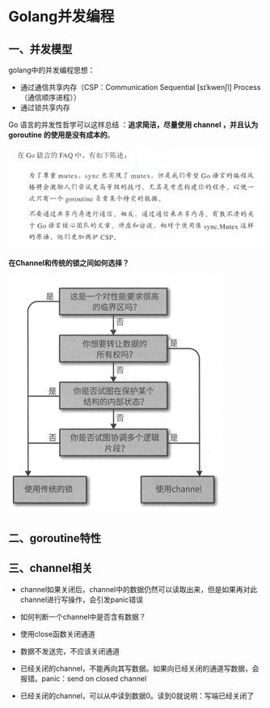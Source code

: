 # Golang并发编程

## 一、并发模型

golang中的并发编程思想：

- 通过通信共享内存（CSP：Communication   Sequential [sɪˈkwenʃl] Process（通信顺序进程））
- 通过锁共享内存

Go 语言的并发性哲学可以这样总结 ：**追求简洁，尽量使用 channel ，并且认为goroutine 的使用是没有成本的**。

<img src="golang并发编程.assets/clip_image001.png" alt="在 Go 语 言 的 FAQ 中 ， 有 如 下 陈 述 ：  为 了 尊 重 mutex, sync 包 实 现 了 mutex, 但 是 我 们 希 望 Go 语 言 的 编 程 风  榕 将 会 激 励 人 们 尝 试 更 高 等 级 的 技 巧 。 尤 其 是 考 虑 构 建 你 的 程 序 ， 以 便 一  次 只 有 一 个 goroutine 负 责 某 个 特 定 的 数 据 。  不 要 通 过 共 享 内 存 进 行 通 信 。 相 反 ， 通 过 通 信 来 共 享 内 存 。 有 数 不 清 的 关  于 Go 语 言 核 心 团 队 的 文 章 、 讲 座 和 访 谈 ， 相 对 于 使 用 像 sync.Mutex 这 样  的 原 语 ， 他 们 更 加 拥 护 CSPO " style="zoom:90%;" />

**在Channel和传统的锁之间如何选择？**

![是  是  否  这 是 一 个 对 性 能 要 求 很 高  的 临 界 区 吗 ？  否  你 想 要 转 让 数 据 的  所 有 权 吗 ？  你 是 否 试 图 在 保 护 某 个  结 构 的 内 部 状 态 ？  你 是 否 试 图 协 调 多 个 逻 辑  片 段 ？  使 传 统 的 锁  使 用 channel ](golang并发编程.assets/clip_image001-1583578821362.png)





## 二、goroutine特性





## 三、channel相关

- channel如果关闭后，channel中的数据仍然可以读取出来，但是如果再对此channel进行写操作，会引发panic错误

- 如何判断一个channel中是否含有数据？

- 使用close函数关闭通道
- 数据不发送完，不应该关闭通道
- 已经关闭的channel，不能再向其写数据。如果向已经关闭的通道写数据，会报错。panic：send on closed channel
- 已经关闭的channel，可以从中读到数据0。读到0就说明：写端已经关闭了

















